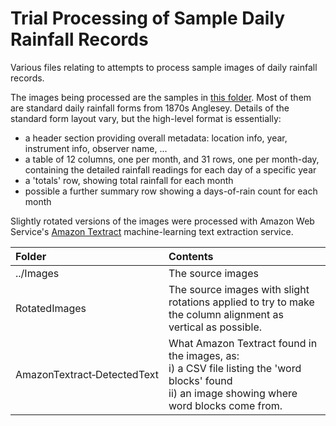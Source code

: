 # Trial Processing of Sample Daily Rainfall Records

Various files relating to attempts to process sample images of daily rainfall records.

The images being processed are the samples in [this folder](../Images). Most of them are standard daily rainfall forms from 1870s Anglesey. Details of the standard form layout vary, but the high-level format is essentially:
* a header section providing overall metadata: location info, year, instrument info, observer name, ...
* a table of 12 columns, one per month, and 31 rows, one per month-day, containing the detailed rainfall readings for each day of a specific year
* a 'totals' row, showing total rainfall for each month
* possible a further summary row showing a days-of-rain count for each month

Slightly rotated versions of the images were processed with Amazon Web Service's [Amazon Textract](https://aws.amazon.com/textract/) machine-learning text extraction service.

|Folder|Contents|
|:---|:-------|
|../Images|The source images|
|RotatedImages|The source images with slight rotations applied to try to make the column alignment as vertical as possible.|
|AmazonTextract&#x2011;DetectedText|What Amazon Textract found in the images, as:<br/>i) a CSV file listing the 'word blocks' found <br/>ii) an image showing where word blocks come from.|

